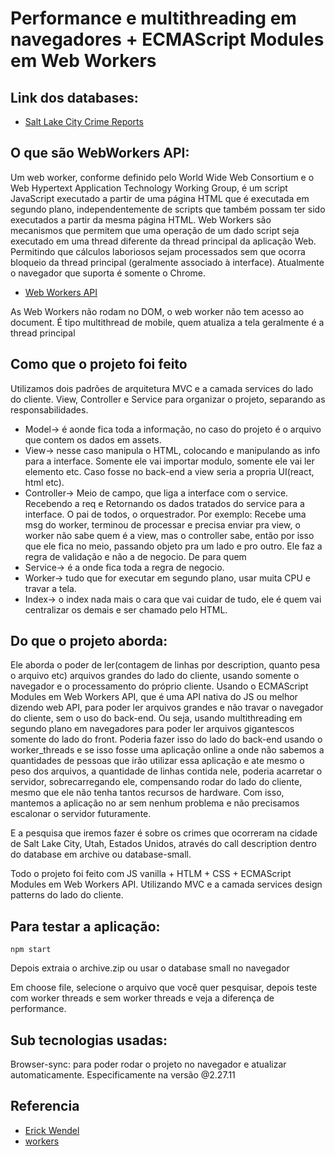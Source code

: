 # Performance e multithreading em navegadores + ECMAScript Modules em Web Workers

## Link dos databases:

- [Salt Lake City Crime Reports](https://www.kaggle.com/datasets/foenix/slc-crime?resource=download)

## O que são WebWorkers API:

Um web worker, conforme definido pelo World Wide Web Consortium e o Web Hypertext Application Technology Working Group, é um script JavaScript executado a partir de uma página HTML que é executada em segundo plano, independentemente de scripts que também possam ter sido executados a partir da mesma página HTML. Web Workers são mecanismos que permitem que uma operação de um dado script seja executado em uma thread diferente da thread principal da aplicação Web. Permitindo que cálculos laboriosos sejam processados sem que ocorra bloqueio da thread principal (geralmente associado à interface). Atualmente o navegador que suporta é somente o Chrome.

- [Web Workers API](https://developer.mozilla.org/pt-BR/docs/Web/API/Web_Workers_API)

As Web Workers não rodam no DOM, o web worker não tem acesso ao document. É tipo multithread de mobile, quem atualiza a tela geralmente é a thread principal

## Como que o projeto foi feito

Utilizamos dois padrões de arquitetura MVC e a camada services do lado do cliente. View, Controller e Service para organizar o projeto, separando as responsabilidades.

- Model-> é aonde fica toda a informação, no caso do projeto é o arquivo que contem os dados em assets.
- View-> nesse caso manipula o HTML, colocando e manipulando as info para a interface. Somente ele vai importar modulo, somente ele vai ler elemento etc. Caso fosse no back-end a view seria a propria UI(react, html etc). 
- Controller-> Meio de campo, que liga a interface com o service. Recebendo a req e Retornando os dados tratados do service para a interface. O pai de todos, o orquestrador. Por exemplo: Recebe uma msg do worker, terminou de processar e precisa enviar pra view, o worker não sabe quem é a view, mas o controller sabe, então por isso que ele fica no meio, passando objeto pra um lado e pro outro. Ele faz a regra de validação e não a de negocio. De para quem
- Service-> é a onde fica toda a regra de negocio.
- Worker-> tudo que for executar em segundo plano, usar muita CPU e travar a tela.
- Index-> o index nada mais o cara que vai cuidar de tudo, ele é quem vai centralizar os demais e ser chamado pelo HTML.

## Do que o projeto aborda:

Ele aborda o poder de ler(contagem de linhas por description, quanto pesa o arquivo etc) arquivos grandes do lado do cliente, usando somente o navegador e o processamento do próprio cliente. Usando o ECMAScript Modules em Web Workers API, que é uma API nativa do JS ou melhor dizendo web API, para poder ler arquivos grandes e não travar o navegador do cliente, sem o uso do back-end. Ou seja, usando multithreading em segundo plano em navegadores para poder ler arquivos gigantescos somente do lado do front. Poderia fazer isso do lado do back-end usando o worker_threads e se isso fosse uma aplicação online a onde não sabemos a quantidades de pessoas que irão utilizar essa aplicação e ate mesmo o peso dos arquivos, a quantidade de linhas contida nele, poderia acarretar o servidor, sobrecarregando ele, compensando rodar do lado do cliente, mesmo que ele não tenha tantos recursos de hardware. Com isso, mantemos a aplicação no ar sem nenhum problema e não precisamos escalonar o servidor futuramente.

E a pesquisa que iremos fazer é sobre os crimes que ocorreram na cidade de Salt Lake City, Utah, Estados Unidos, através do call description dentro do database em archive ou database-small.

Todo o projeto foi feito com JS vanilla + HTLM + CSS + ECMAScript Modules em Web Workers API. Utilizando MVC e a camada services design patterns do lado do cliente.

## Para testar a aplicação:

``npm start``

Depois extraia o archive.zip ou usar o database small no navegador

Em choose file, selecione o arquivo que você quer pesquisar, depois teste com worker threads e sem worker threads e veja a diferença de performance.

## Sub tecnologias usadas:

Browser-sync: para poder rodar o projeto no navegador e atualizar automaticamente. Especificamente na versão @2.27.11

## Referencia

- [Erick Wendel](https://www.youtube.com/watch?v=-wXPxJYhZeI)
- [workers](https://caniuse.com/?search=workers)
